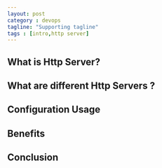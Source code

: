 ```yaml
---
layout: post
category : devops
tagline: "Supporting tagline"
tags : [intro,http server]
---
```


## What is Http Server?

## What are different Http Servers ?

## Configuration Usage

## Benefits

## Conclusion
